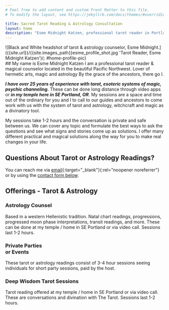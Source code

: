 ```yaml
---
# Feel free to add content and custom Front Matter to this file.
# To modify the layout, see https://jekyllrb.com/docs/themes/#overriding-theme-defaults

title: Sacred Tarot Reading & Astrology Consultation
layout: home
description: "Esme Midnight Katzen, professional tarot reader in Portland, Oregon. Lover of hermetic arts, magic and astrology By the grace of the ancestors, there go I."
---
```

<section id="home-intro-section" markdown=1>
<div markdown=1 id="home-intro-pic">
![Black and White headshot of tarot & astrology counselor, Esme Midnight.]({{site.url}}/{{site.images_path}}esme_profile_shot.jpg 'Tarot Reader, Esme Midnight Katzen'){: #home-profile-pic}
</div>
<div id="home-intro-text" markdown=1>
## My name is Esme Midnight Katzen
I am a professional tarot reader &amp; magical counselor located in the beautiful Pacific Northwest. Lover of hermetic arts, magic and astrology By the grace of the ancestors, there go I.

***I have over 25 years of experience with tarot, esoteric systems of magic, psychic channeling.*** These can be done long distance through video apps or ***in my temple here in SE Portland, OR***. My sessions are a space and time out of the ordinary for you and I to call to our guides and ancestors to come work with us with the system of tarot and astrology, witchcraft and magic as a divinatory tool.

My sessions take 1-2 hours and the conversation is private and safe between us. We can cover any topic and formulate the best ways to ask the questions and see what signs and stories come up as solutions. I offer many different practical and magical solutions along the way for you to make real changes in your life.

## Questions About Tarot or Astrology Readings?
You can reach me via [email](mailto:esme.midnight.tarot@gmail.com){:target="_blank"}{:rel="noopener noreferrer"} or by using the [contact form below](#contact-form).

</div>
</section>
<section id="home-offerings-section">
<h2>Offerings - Tarot & Astrology</h2>
<div id="offerings">
<div class="offering-card">
<h3>Astrology Counsel</h3>
Based in a western Hellenistic tradition. Natal chart readings, progressions, progressed moon phase interpretations, transit readings, and more. These can be done at my temple / home in SE Portland or via video call. Sessions last 1-2 hours.
</div>
<div class="offering-card">
<h3>Private Parties <br>or Events</h3>
These tarot or astrology readings consist of 3-4 hour sessions seeing individuals for short party sessions, paid by the host.
</div>
<div class="offering-card">
<h3>Deep Wisdom Tarot Sessions</h3>
Tarot reading offered at my temple / home in SE Portland or via video call. These are conversations and divination with The Tarot. Sessions last 1-2 hours.
</div>
</div>
</section>